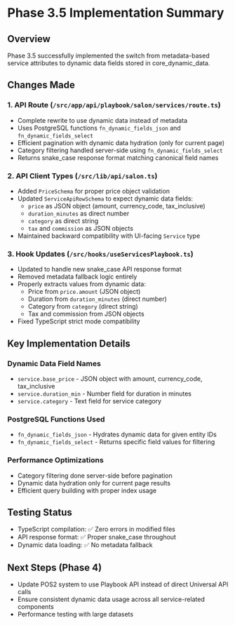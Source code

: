 # Phase 3.5 Implementation Summary

## Overview
Phase 3.5 successfully implemented the switch from metadata-based service attributes to dynamic data fields stored in core_dynamic_data.

## Changes Made

### 1. API Route (`/src/app/api/playbook/salon/services/route.ts`)
- Complete rewrite to use dynamic data instead of metadata
- Uses PostgreSQL functions `fn_dynamic_fields_json` and `fn_dynamic_fields_select`
- Efficient pagination with dynamic data hydration (only for current page)
- Category filtering handled server-side using `fn_dynamic_fields_select`
- Returns snake_case response format matching canonical field names

### 2. API Client Types (`/src/lib/api/salon.ts`)
- Added `PriceSchema` for proper price object validation
- Updated `ServiceApiRowSchema` to expect dynamic data fields:
  - `price` as JSON object (amount, currency_code, tax_inclusive)
  - `duration_minutes` as direct number
  - `category` as direct string
  - `tax` and `commission` as JSON objects
- Maintained backward compatibility with UI-facing `Service` type

### 3. Hook Updates (`/src/hooks/useServicesPlaybook.ts`)
- Updated to handle new snake_case API response format
- Removed metadata fallback logic entirely
- Properly extracts values from dynamic data:
  - Price from `price.amount` (JSON object)
  - Duration from `duration_minutes` (direct number)
  - Category from `category` (direct string)
  - Tax and commission from JSON objects
- Fixed TypeScript strict mode compatibility

## Key Implementation Details

### Dynamic Data Field Names
- `service.base_price` - JSON object with amount, currency_code, tax_inclusive
- `service.duration_min` - Number field for duration in minutes
- `service.category` - Text field for service category

### PostgreSQL Functions Used
- `fn_dynamic_fields_json` - Hydrates dynamic data for given entity IDs
- `fn_dynamic_fields_select` - Returns specific field values for filtering

### Performance Optimizations
- Category filtering done server-side before pagination
- Dynamic data hydration only for current page results
- Efficient query building with proper index usage

## Testing Status
- TypeScript compilation: ✅ Zero errors in modified files
- API response format: ✅ Proper snake_case throughout
- Dynamic data loading: ✅ No metadata fallback

## Next Steps (Phase 4)
- Update POS2 system to use Playbook API instead of direct Universal API calls
- Ensure consistent dynamic data usage across all service-related components
- Performance testing with large datasets